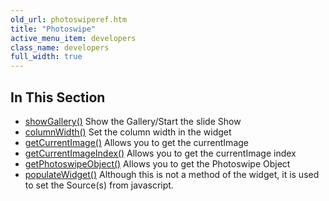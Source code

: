 ```yaml
---
old_url: photoswiperef.htm
title: "Photoswipe"
active_menu_item: developers
class_name: developers
full_width: true
---
```



## In This Section

 - [showGallery()](/developers/documentation/scripting-apis/client-api/widget-object-functions/photoswipe/showgallery)
    Show the Gallery/Start the slide Show
 - [columnWidth()](/developers/documentation/scripting-apis/client-api/widget-object-functions/photoswipe/columnwidth)
    Set the column width in the widget
 - [getCurrentImage()](/developers/documentation/scripting-apis/client-api/widget-object-functions/photoswipe/getcurrentimage)
    Allows you to get the currentImage
 - [getCurrentImageIndex()](/developers/documentation/scripting-apis/client-api/widget-object-functions/photoswipe/getcurrentimageindex)
    Allows you to get the currentImage index
 - [getPhotoswipeObject()](/developers/documentation/scripting-apis/client-api/widget-object-functions/photoswipe/getphotoswipeobject)
    Allows you to get the Photoswipe Object
 - [populateWidget()](/developers/documentation/scripting-apis/client-api/widget-object-functions/photoswipe/pswipepopulatewidget)
    Although this is not a method of the widget, it is used to set the Source(s) from javascript.
